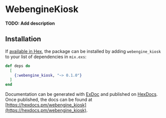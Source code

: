 # WebengineKiosk

**TODO: Add description**

## Installation

If [available in Hex](https://hex.pm/docs/publish), the package can be installed
by adding `webengine_kiosk` to your list of dependencies in `mix.exs`:

```elixir
def deps do
  [
    {:webengine_kiosk, "~> 0.1.0"}
  ]
end
```

Documentation can be generated with [ExDoc](https://github.com/elixir-lang/ex_doc)
and published on [HexDocs](https://hexdocs.pm). Once published, the docs can
be found at [https://hexdocs.pm/webengine_kiosk](https://hexdocs.pm/webengine_kiosk).

